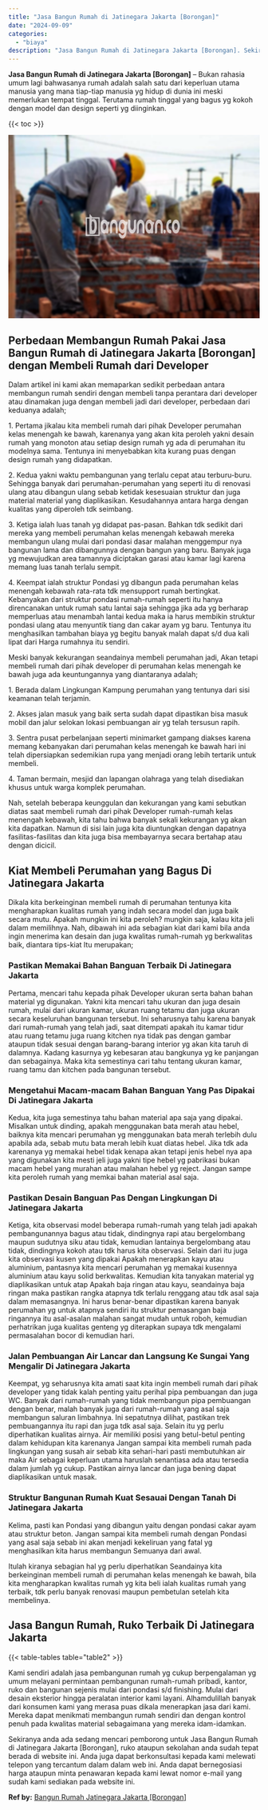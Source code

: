 ```yaml
---
title: "Jasa Bangun Rumah di Jatinegara Jakarta [Borongan]"
date: "2024-09-09"
categories: 
  - "biaya"
description: "Jasa Bangun Rumah di Jatinegara Jakarta [Borongan]. Sekiranya anda ada sedang mencari pemborong untuk Jasa Bangun Rumah di Jatinegara Jakarta [Borongan], r..."
---
```


**Jasa Bangun Rumah di Jatinegara Jakarta \[Borongan\]** – Bukan rahasia umum lagi bahwasanya rumah adalah salah satu dari keperluan utama manusia yang mana tiap-tiap manusia yg hidup di dunia ini meski memerlukan tempat tinggal. Terutama rumah tinggal yang bagus yg kokoh dengan model dan design seperti yg diinginkan.

{{< toc >}}

![Jasa Bangun Rumah di Jatinegara Jakarta [Borongan]](/images/borong-bangunan-01.png)

## Perbedaan Membangun Rumah Pakai Jasa Bangun Rumah di Jatinegara Jakarta \[Borongan\] dengan Membeli Rumah dari Developer

Dalam artikel ini kami akan memaparkan sedikit perbedaan antara membangun rumah sendiri dengan membeli tanpa perantara dari developer atau dinamakan juga dengan membeli jadi dari developer, perbedaan dari keduanya adalah;

1\. Pertama jikalau kita membeli rumah dari pihak Developer perumahan kelas menengah ke bawah, karenanya yang akan kita peroleh yakni desain rumah yang monoton atau setiap design rumah yg ada di perumahan itu modelnya sama. Tentunya ini menyebabkan kita kurang puas dengan design rumah yang didapatkan.

2\. Kedua yakni waktu pembangunan yang terlalu cepat atau terburu-buru. Sehingga banyak dari perumahan-perumahan yang seperti itu di renovasi ulang atau dibangun ulang sebab ketidak kesesuaian struktur dan juga material material yang diaplikasikan. Kesudahannya antara harga dengan kualitas yang diperoleh tdk seimbang.

3\. Ketiga ialah luas tanah yg didapat pas-pasan. Bahkan tdk sedikit dari mereka yang membeli perumahan kelas menengah kebawah mereka membangun ulang mulai dari pondasi dasar malahan menggempur nya bangunan lama dan dibangunnya dengan bangun yang baru. Banyak juga yg mewujudkan area tamannya diciptakan garasi atau kamar lagi karena memang luas tanah terlalu sempit.

4\. Keempat ialah struktur Pondasi yg dibangun pada perumahan kelas menengah kebawah rata-rata tdk mensupport rumah bertingkat. Kebanyakan dari struktur pondasi rumah-rumah seperti itu hanya direncanakan untuk rumah satu lantai saja sehingga jika ada yg berharap memperluas atau menambah lantai kedua maka ia harus membikin struktur pondasi ulang atau menyuntik tiang dan cakar ayam yg baru. Tentunya itu menghasilkan tambahan biaya yg begitu banyak malah dapat s/d dua kali lipat dari Harga rumahnya itu sendiri.

Meski banyak kekurangan seandainya membeli perumahan jadi, Akan tetapi membeli rumah dari pihak developer di perumahan kelas menengah ke bawah juga ada keuntungannya yang diantaranya adalah;

1\. Berada dalam Lingkungan Kampung perumahan yang tentunya dari sisi keamanan telah terjamin.

2\. Akses jalan masuk yang baik serta sudah dapat dipastikan bisa masuk mobil dan jalur selokan lokasi pembuangan air yg telah tersusun rapih.

3\. Sentra pusat perbelanjaan seperti minimarket gampang diakses karena memang kebanyakan dari perumahan kelas menengah ke bawah hari ini telah dipersiapkan sedemikian rupa yang menjadi orang lebih tertarik untuk membeli.

4\. Taman bermain, mesjid dan lapangan olahraga yang telah disediakan khusus untuk warga komplek perumahan.

Nah, setelah beberapa keunggulan dan kekurangan yang kami sebutkan diatas saat membeli rumah dari pihak Developer rumah-rumah kelas menengah kebawah, kita tahu bahwa banyak sekali kekurangan yg akan kita dapatkan. Namun di sisi lain juga kita diuntungkan dengan dapatnya fasilitas-fasilitas dan kita juga bisa membayarnya secara bertahap atau dengan dicicil.

## Kiat Membeli Perumahan yang Bagus Di Jatinegara Jakarta

Dikala kita berkeinginan membeli rumah di perumahan tentunya kita mengharapkan kualitas rumah yang indah secara model dan juga baik secara mutu. Apakah mungkin ini kita peroleh? mungkin saja, kalau kita jeli dalam memilihnya. Nah, dibawah ini ada sebagian kiat dari kami bila anda ingin menerima kan desain dan juga kwalitas rumah-rumah yg berkwalitas baik, diantara tips-kiat Itu merupakan;

### Pastikan Memakai Bahan Banguan Terbaik Di Jatinegara Jakarta

Pertama, mencari tahu kepada pihak Developer ukuran serta bahan bahan material yg digunakan. Yakni kita mencari tahu ukuran dan juga desain rumah, mulai dari ukuran kamar, ukuran ruang tetamu dan juga ukuran secara keseluruhan bangunan tersebut. Ini seharusnya tahu karena banyak dari rumah-rumah yang telah jadi, saat ditempati apakah itu kamar tidur atau ruang tetamu juga ruang kitchen nya tidak pas dengan gambar ataupun tidak sesuai dengan barang-barang interior yg akan kita taruh di dalamnya. Kadang kasurnya yg kebesaran atau bangkunya yg ke panjangan dan sebagainya. Maka kita semestinya cari tahu tentang ukuran kamar, ruang tamu dan kitchen pada bangunan tersebut.

### Mengetahui Macam-macam Bahan Banguan Yang Pas Dipakai Di Jatinegara Jakarta

Kedua, kita juga semestinya tahu bahan material apa saja yang dipakai. Misalkan untuk dinding, apakah menggunakan bata merah atau hebel, baiknya kita mencari perumahan yg menggunakan bata merah terlebih dulu apabila ada, sebab mutu bata merah lebih kuat diatas hebel. Jika tdk ada karenanya yg memakai hebel tidak kenapa akan tetapi jenis hebel nya apa yang digunakan kita mesti jeli juga yakni tipe hebel yg pabrikasi bukan macam hebel yang murahan atau malahan hebel yg reject. Jangan sampe kita peroleh rumah yang memkai bahan material asal saja.

### Pastikan Desain Banguan Pas Dengan Lingkungan Di Jatinegara Jakarta

Ketiga, kita observasi model beberapa rumah-rumah yang telah jadi apakah pembangunannya bagus atau tidak, dindingnya rapi atau bergelombang maupun sudutnya siku atau tidak, kemudian lantainya bergelombang atau tidak, dindingnya kokoh atau tdk harus kita observasi. Selain dari itu juga kita observasi kusen yang dipakai Apakah menerapkan kayu atau aluminium, pantasnya kita mencari perumahan yg memakai kusennya aluminium atau kayu solid berkwalitas. Kemudian kita tanyakan material yg diaplikasikan untuk atap Apakah baja ringan atau kayu, seandainya baja ringan maka pastikan rangka atapnya tdk terlalu renggang atau tdk asal saja dalam memasangnya. Ini harus benar-benar dipastikan karena banyak perumahan yg untuk atapnya sendiri itu struktur pemasangan baja ringannya itu asal-asalan malahan sangat mudah untuk roboh, kemudian perhatrikan juga kualitas genteng yg diterapkan supaya tdk mengalami permasalahan bocor di kemudian hari.

### Jalan Pembuangan Air Lancar dan Langsung Ke Sungai Yang Mengalir Di Jatinegara Jakarta

Keempat, yg seharusnya kita amati saat kita ingin membeli rumah dari pihak developer yang tidak kalah penting yaitu perihal pipa pembuangan dan juga WC. Banyak dari rumah-rumah yang tidak membangun pipa pembuangan dengan benar, malah banyak juga dari rumah-rumah yang asal saja membangun saluran limbahnya. Ini sepatutnya dilihat, pastikan trek pembuangannya itu rapi dan juga tdk asal saja. Selain itu yg perlu diperhatikan kualitas airnya. Air memiliki posisi yang betul-betul penting dalam kehidupan kita karenanya Jangan sampai kita membeli rumah pada lingkungan yang susah air sebab kita sehari-hari pasti membutuhkan air maka Air sebagai keperluan utama haruslah senantiasa ada atau tersedia dalam jumlah yg cukup. Pastikan airnya lancar dan juga bening dapat diaplikasikan untuk masak.

### Struktur Bangunan Rumah Kuat Sesauai Dengan Tanah Di Jatinegara Jakarta

Kelima, pasti kan Pondasi yang dibangun yaitu dengan pondasi cakar ayam atau struktur beton. Jangan sampai kita membeli rumah dengan Pondasi yang asal saja sebab ini akan menjadi kekeliruan yang fatal yg menghasilkan kita harus membangun Semuanya dari awal.

Itulah kiranya sebagian hal yg perlu diperhatikan Seandainya kita berkeinginan membeli rumah di perumahan kelas menengah ke bawah, bila kita mengharapkan kwalitas rumah yg kita beli ialah kualitas rumah yang terbaik, tdk perlu banyak renovasi maupun pembetulan setelah kita membelinya.

## Jasa Bangun Rumah, Ruko Terbaik Di Jatinegara Jakarta

{{< table-tables table="table2" >}}

Kami sendiri adalah jasa pembangunan rumah yg cukup berpengalaman yg umum melayani permintaan pembangunan rumah-rumah pribadi, kantor, ruko dan bangunan sejenis mulai dari pondasi s/d finishing. Mulai dari desain eksterior hingga peralatan interior kami layani. Alhamdulillah banyak dari konsumen kami yang merasa puas dikala menerapkan jasa dari kami. Mereka dapat menikmati membangun rumah sendiri dan dengan kontrol penuh pada kwalitas material sebagaimana yang mereka idam-idamkan.

Sekiranya anda ada sedang mencari pemborong untuk Jasa Bangun Rumah di Jatinegara Jakarta \[Borongan\], ruko ataupun sekolahan anda sudah tepat berada di website ini. Anda juga dapat berkonsultasi kepada kami melewati telepon yang tercantum dalam dalam web ini. Anda dapat bernegosiasi harga ataupun minta penawaran kepada kami lewat nomor e-mail yang sudah kami sediakan pada website ini.

**Ref by:** [Bangun Rumah Jatinegara Jakarta [Borongan]](https://id.wikipedia.org/wiki/Bangun)

